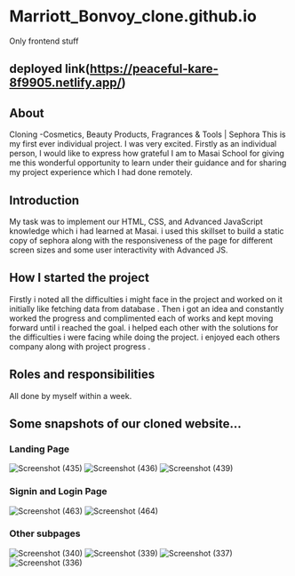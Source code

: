 # Marriott_Bonvoy_clone.github.io
Only frontend stuff 
## deployed link(https://peaceful-kare-8f9905.netlify.app/)
## About
Cloning -Cosmetics, Beauty Products, Fragrances &amp; Tools | Sephora
This is my first ever individual project. I was very excited.
Firstly as an individual person, I would like to express how grateful I am to Masai School for giving me this wonderful opportunity to learn under their guidance and for sharing my project experience which I had done remotely.

## Introduction
My task was to implement our HTML, CSS, and Advanced JavaScript knowledge which i had learned at Masai. i used this skillset to build a static copy of sephora along with the responsiveness of the page for different screen sizes and some user interactivity with Advanced JS.
## How I started the project
Firstly i noted all the difficulties i might face in the project and worked on it initially like fetching data from database . Then i got an idea  and constantly worked  the progress and complimented each of works and kept moving forward until i reached the goal. i helped each other with the solutions for the difficulties i were facing while doing the project. i enjoyed each others company along with project progress .
## Roles and responsibilities 
All done by myself within a week.
## Some snapshots of our cloned website…
### Landing Page 
![Screenshot (435)](https://user-images.githubusercontent.com/87975437/173859217-1cdd056d-6cee-4bec-acba-6ba02cf6ae16.png)
![Screenshot (436)](https://user-images.githubusercontent.com/87975437/173859654-d413187d-b0b6-4176-956e-ba0891eb2105.png)
![Screenshot (439)](https://user-images.githubusercontent.com/87975437/173859821-43c3c079-9bf0-48f1-8180-2df63ece05dc.png)

### Signin and Login Page
![Screenshot (463)](https://user-images.githubusercontent.com/87975437/173860862-01f3632d-d666-4b23-9c18-c07df74b60d4.png)
![Screenshot (464)](https://user-images.githubusercontent.com/87975437/173860898-8ed28cd0-5dde-4607-b6c4-8b698bb02594.png)


### Other subpages
![Screenshot (340)](https://user-images.githubusercontent.com/87975437/173860084-c436db7e-11f7-4d5c-b21a-4cd3e47743a6.png)
![Screenshot (339)](https://user-images.githubusercontent.com/87975437/173860143-b7c12815-71ab-49b3-ad24-93a28625f998.png)
![Screenshot (337)](https://user-images.githubusercontent.com/87975437/173860192-b1d0baff-5ee8-4bd6-acb3-606d48a75149.png)
![Screenshot (336)](https://user-images.githubusercontent.com/87975437/173860230-d387fed0-dd96-4de5-8ea0-748d40d4f590.png)


